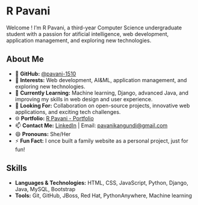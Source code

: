# R Pavani

Welcome ! I’m R Pavani, a third-year Computer Science undergraduate student with a passion for atificial intelligence, web development, application management, and exploring new technologies. 

## About Me

- 👋 **GitHub:** [@pavani-1510](https://github.com/pavani-1510)
- 👀 **Interests:** Web development, AI&ML, application management, and exploring new technologies.
- 🌱 **Currently Learning:** Machine learning, Django, advanced Java, and improving my skills in web design and user experience.
- 💞️ **Looking For:** Collaboration on open-source projects, innovative web applications, and exciting tech challenges.
- 🌐 **Portfolio:** [R Pavani - Portfolio](https://rpavani.pythonanywhere.com/)
- 📫 **Contact Me:** [LinkedIn](https://www.linkedin.com/in/r-pavani-kangundi/) | Email: pavanikangundi@gmail.com
- 😄 **Pronouns:** She/Her
- ⚡ **Fun Fact:** I once built a family website as a personal project, just for fun!


## Skills

- **Languages & Technologies:** HTML, CSS, JavaScript, Python, Django, Java, MySQL, Bootstrap
- **Tools:** Git, GitHub, JBoss, Red Hat, PythonAnywhere, Machine learning

